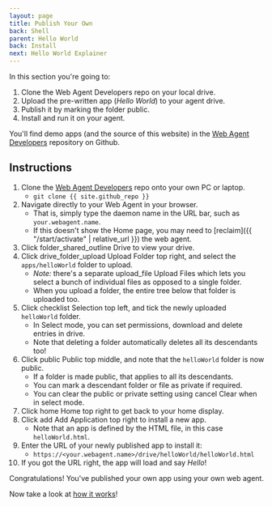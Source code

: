```yaml
---
layout: page
title: Publish Your Own
back: Shell
parent: Hello World
back: Install
next: Hello World Explainer
---
```

In this section you're going to:

1. Clone the Web Agent Developers repo on your local drive.
2. Upload the pre-written app (_Hello World_) to your agent drive.
3. Publish it by marking the folder public.
4. Install and run it on your agent.

You'll find demo apps (and the source of this website) in the [Web Agent Developers](https://github.com/Magic-ID/Developers) repository on Github.

## Instructions

1. Clone the [Web Agent Developers](https://github.com/Magic-ID/Developers) repo onto your own PC or laptop.
   - `git clone {{ site.github_repo }}`
2. Navigate directly to your Web Agent in your browser.
   - That is, simply type the daemon name in the URL bar, such as `your.webagent.name`.
   - If this doesn't show the Home page, you may need to [reclaim]({{ "/start/activate" | relative_url }}) the web agent.
3. Click <span class='material-icons'>folder_shared_outline</span> Drive to view your drive.
4. Click <span class='material-icons'>drive_folder_upload</span> Upload Folder top right, and select the `apps/helloWorld` folder to upload.
   - _Note:_ there's a separate
     <span class='material-icons'>upload_file</span> Upload Files
     which lets you select a bunch of individual files as opposed to a single folder.
   - When you upload a folder, the entire tree below that folder is uploaded too.
5. Click <span class='material-icons'>checklist</span> Selection top left, and tick the newly uploaded `helloWorld` folder.
   - In Select mode, you can set permissions, download and delete entries in drive.
   - Note that deleting a folder automatically deletes all its descendants too!
6. Click <span class='material-icons'>public</span> Public top middle, and note that the `helloWorld` folder is now public.
   - If a folder is made public, that applies to all its descendants.
   - You can mark a descendant folder or file as private if required.
   - You can clear the public or private setting using
     <span class='material-icons'>cancel</span> Clear when in select mode.
7. Click <span class='material-icons'>home</span> Home top right to get back to your home display.
8. Click <span class='material-icons'>add</span> Add Application top right to install a new app.
   - Note that an app is defined by the HTML file, in this case `helloWorld.html`.
9. Enter the URL of your newly published app to install it:
   - `https://<your.webagent.name>/drive/helloWorld/helloWorld.html`
10. If you got the URL right, the app will load and say _Hello_!

Congratulations! You've published your own app using your own web agent.

Now take a look at [how it works](explainer)!
